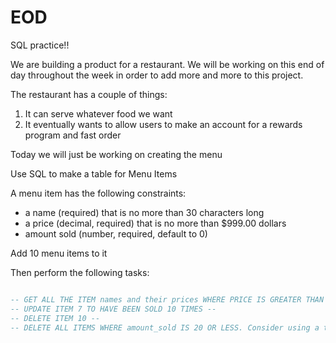 # EOD

SQL practice!!

We are building a product for a restaurant. We will be working on this end of day throughout the week
in order to add more and more to this project.

The restaurant has a couple of things:

1. It can serve whatever food we want
2. It eventually wants to allow users to make an account for a rewards program and fast order


Today we will just be working on creating the menu

Use SQL to make a table for Menu Items

A menu item has the following constraints:

- a name (required) that is no more than 30 characters long
- a price (decimal, required) that is no more than $999.00 dollars
- amount sold (number, required, default to 0)

Add 10 menu items to it

Then perform the following tasks:



```sql

-- GET ALL THE ITEM names and their prices WHERE PRICE IS GREATER THAN 5 --
-- UPDATE ITEM 7 TO HAVE BEEN SOLD 10 TIMES --
-- DELETE ITEM 10 --
-- DELETE ALL ITEMS WHERE amount_sold IS 20 OR LESS. Consider using a transaction! --
```
